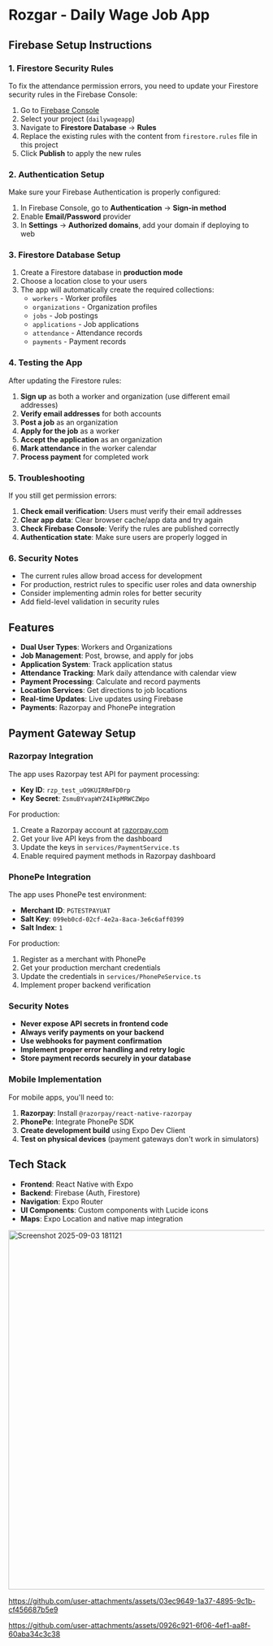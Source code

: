 # Rozgar - Daily Wage Job App

## Firebase Setup Instructions

### 1. Firestore Security Rules

To fix the attendance permission errors, you need to update your Firestore security rules in the Firebase Console:

1. Go to [Firebase Console](https://console.firebase.google.com)
2. Select your project (`dailywageapp`)
3. Navigate to **Firestore Database** → **Rules**
4. Replace the existing rules with the content from `firestore.rules` file in this project
5. Click **Publish** to apply the new rules

### 2. Authentication Setup

Make sure your Firebase Authentication is properly configured:

1. In Firebase Console, go to **Authentication** → **Sign-in method**
2. Enable **Email/Password** provider
3. In **Settings** → **Authorized domains**, add your domain if deploying to web

### 3. Firestore Database Setup

1. Create a Firestore database in **production mode**
2. Choose a location close to your users
3. The app will automatically create the required collections:
   - `workers` - Worker profiles
   - `organizations` - Organization profiles  
   - `jobs` - Job postings
   - `applications` - Job applications
   - `attendance` - Attendance records
   - `payments` - Payment records

### 4. Testing the App

After updating the Firestore rules:

1. **Sign up** as both a worker and organization (use different email addresses)
2. **Verify email addresses** for both accounts
3. **Post a job** as an organization
4. **Apply for the job** as a worker
5. **Accept the application** as an organization
6. **Mark attendance** in the worker calendar
7. **Process payment** for completed work

### 5. Troubleshooting

If you still get permission errors:

1. **Check email verification**: Users must verify their email addresses
2. **Clear app data**: Clear browser cache/app data and try again
3. **Check Firebase Console**: Verify the rules are published correctly
4. **Authentication state**: Make sure users are properly logged in

### 6. Security Notes

- The current rules allow broad access for development
- For production, restrict rules to specific user roles and data ownership
- Consider implementing admin roles for better security
- Add field-level validation in security rules

## Features

- **Dual User Types**: Workers and Organizations
- **Job Management**: Post, browse, and apply for jobs
- **Application System**: Track application status
- **Attendance Tracking**: Mark daily attendance with calendar view
- **Payment Processing**: Calculate and record payments
- **Location Services**: Get directions to job locations
- **Real-time Updates**: Live updates using Firebase
- **Payments**: Razorpay and PhonePe integration

## Payment Gateway Setup

### Razorpay Integration

The app uses Razorpay test API for payment processing:
- **Key ID**: `rzp_test_uO9KUIRRmFD0rp`
- **Key Secret**: `ZsmuBYvapWYZ4IkpMRWCZWpo`

For production:
1. Create a Razorpay account at [razorpay.com](https://razorpay.com)
2. Get your live API keys from the dashboard
3. Update the keys in `services/PaymentService.ts`
4. Enable required payment methods in Razorpay dashboard

### PhonePe Integration

The app uses PhonePe test environment:
- **Merchant ID**: `PGTESTPAYUAT`
- **Salt Key**: `099eb0cd-02cf-4e2a-8aca-3e6c6aff0399`
- **Salt Index**: `1`

For production:
1. Register as a merchant with PhonePe
2. Get your production merchant credentials
3. Update the credentials in `services/PhonePeService.ts`
4. Implement proper backend verification

### Security Notes

- **Never expose API secrets in frontend code**
- **Always verify payments on your backend**
- **Use webhooks for payment confirmation**
- **Implement proper error handling and retry logic**
- **Store payment records securely in your database**

### Mobile Implementation

For mobile apps, you'll need to:
1. **Razorpay**: Install `@razorpay/react-native-razorpay`
2. **PhonePe**: Integrate PhonePe SDK
3. **Create development build** using Expo Dev Client
4. **Test on physical devices** (payment gateways don't work in simulators)

## Tech Stack

- **Frontend**: React Native with Expo
- **Backend**: Firebase (Auth, Firestore)
- **Navigation**: Expo Router
- **UI Components**: Custom components with Lucide icons
- **Maps**: Expo Location and native map integration
<img width="585" height="707" alt="Screenshot 2025-09-03 181121" src="https://github.com/user-attachments/assets/0ce0bb4a-2004-4afb-9a6b-c89330a90520" />


https://github.com/user-attachments/assets/03ec9649-1a37-4895-9c1b-cf456687b5e9



https://github.com/user-attachments/assets/0926c921-6f06-4ef1-aa8f-60aba34c3c38



  
